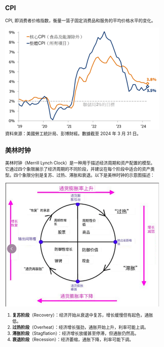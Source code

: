 ## CPI

CPI, 即消费者价格指数，衡量一篮子固定消费品和服务的平均价格水平的变化。

![2-2.png](./images/2-2.png)
資料來源：美國勞工統計局、彭博財經。數據截至 2024 年 3 月 31 日。

## 美林时钟

美林时钟（Merrill Lynch Clock）是一种用于描述经济周期和资产配置的模型。它通过四个象限展示了经济周期的不同阶段，并建议在每个阶段中适合的资产类型。四个象限分别是复苏、过热、滞胀和衰退。以下是美林时钟的示意图描述：

![2-1.png](./images/2-1.png)

1. **复苏阶段**（Recovery）：经济开始从衰退中复苏，增长缓慢但有起色，通胀低。
2. **过热阶段**（Overheat）：经济增长强劲，通胀开始上升，利率可能上调。
3. **滞胀阶段**（Stagflation）：经济增长放缓甚至停滞，但通胀仍然高。
4. **衰退阶段**（Recession）：经济萎缩，通胀下降，利率可能下调。

